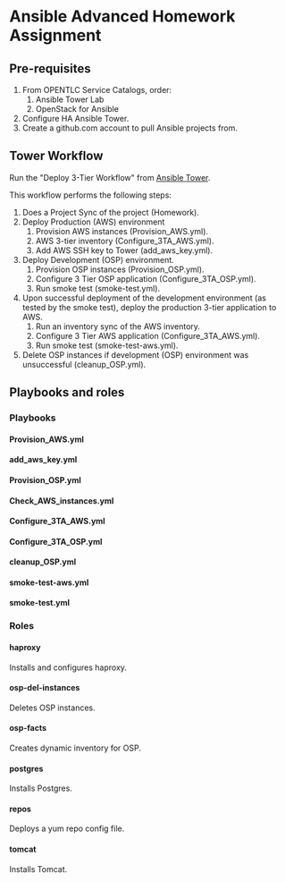 # Ansible Advanced Homework Assignment

## Pre-requisites

1. From OPENTLC Service Catalogs, order:
   1. Ansible Tower Lab
   2. OpenStack for Ansible
2. Configure HA Ansible Tower.
3. Create a github.com account to pull Ansible projects from.


## Tower Workflow

Run the "Deploy 3-Tier Workflow" from [Ansible Tower](https://tower1.28dc.example.opentlc.com/).

This workflow performs the following steps:

1. Does a Project Sync of the project (Homework).
2. Deploy Production (AWS) environment
   1. Provision AWS instances (Provision_AWS.yml).
   2. AWS 3-tier inventory (Configure_3TA_AWS.yml).
   3. Add AWS SSH key to Tower (add_aws_key.yml).
3. Deploy Development (OSP) environment.
   1. Provision OSP instances (Provision_OSP.yml).
   2. Configure 3 Tier OSP application (Configure_3TA_OSP.yml).
   3. Run smoke test (smoke-test.yml).
4. Upon successful deployment of the development environment (as tested by the smoke test), deploy the production 3-tier application to AWS.
   1. Run an inventory sync of the AWS inventory.
   2. Configure 3 Tier AWS application (Configure_3TA_AWS.yml).
   3. Run smoke test (smoke-test-aws.yml).
5. Delete OSP instances if development (OSP) environment was unsuccessful (cleanup_OSP.yml).

## Playbooks and roles
### Playbooks
#### Provision_AWS.yml
#### add_aws_key.yml
#### Provision_OSP.yml
#### Check_AWS_instances.yml
#### Configure_3TA_AWS.yml
#### Configure_3TA_OSP.yml
#### cleanup_OSP.yml
#### smoke-test-aws.yml
#### smoke-test.yml

### Roles
#### haproxy
Installs and configures haproxy.
#### osp-del-instances
Deletes OSP instances.
#### osp-facts
Creates dynamic inventory for OSP.
#### postgres
Installs Postgres.
#### repos
Deploys a yum repo config file.
#### tomcat
Installs Tomcat.
